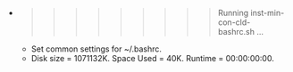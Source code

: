 * >>>>>>>>> Running inst-min-con-cld-bashrc.sh ...
  * Set common settings for ~/.bashrc.
  * Disk size = 1071132K. Space Used = 40K. Runtime = 00:00:00:00.
